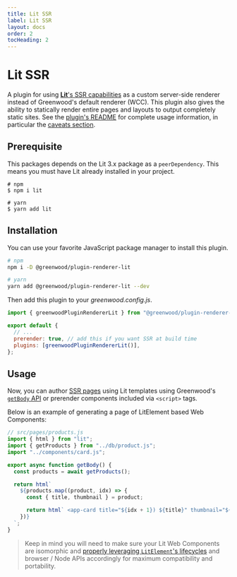 ```yaml
---
title: Lit SSR
label: Lit SSR
layout: docs
order: 2
tocHeading: 2
---
```


# Lit SSR

A plugin for using [**Lit**'s SSR capabilities](https://github.com/lit/lit/tree/main/packages/labs/ssr) as a custom server-side renderer instead of Greenwood's default renderer (WCC). This plugin also gives the ability to statically render entire pages and layouts to output completely static sites. See the [plugin's README](https://github.com/ProjectEvergreen/greenwood/tree/master/packages/plugin-postcss) for complete usage information, in particular the [caveats section](https://github.com/ProjectEvergreen/greenwood/tree/master/packages/plugin-renderer-lit#caveats).

## Prerequisite

This packages depends on the Lit 3.x package as a `peerDependency`. This means you must have Lit already installed in your project.

```shell
# npm
$ npm i lit

# yarn
$ yarn add lit
```

## Installation

You can use your favorite JavaScript package manager to install this plugin.

```bash
# npm
npm i -D @greenwood/plugin-renderer-lit

# yarn
yarn add @greenwood/plugin-renderer-lit --dev
```

Then add this plugin to your _greenwood.config.js_.

```js
import { greenwoodPluginRendererLit } from "@greenwood/plugin-renderer-lit";

export default {
  // ...
  prerender: true, // add this if you want SSR at build time
  plugins: [greenwoodPluginRendererLit()],
};
```

## Usage

Now, you can author [SSR pages](/docs/server-rendering/) using Lit templates using Greenwood's [`getBody` API](https://www.greenwoodjs.io/docs/server-rendering/#usage) or prerender components included via `<script>` tags.

Below is an example of generating a page of LitElement based Web Components:

```js
// src/pages/products.js
import { html } from "lit";
import { getProducts } from "../db/product.js";
import "../components/card.js";

export async function getBody() {
  const products = await getProducts();

  return html`
    ${products.map((product, idx) => {
      const { title, thumbnail } = product;

      return html` <app-card title="${idx + 1}) ${title}" thumbnail="${thumbnail}"></app-card> `;
    })}
  `;
}
```

> Keep in mind you will need to make sure your Lit Web Components are isomorphic and [properly leveraging `LitElement`'s lifecycles](https://github.com/lit/lit/tree/main/packages/labs/ssr#notes-and-limitations) and browser / Node APIs accordingly for maximum compatibility and portability.
